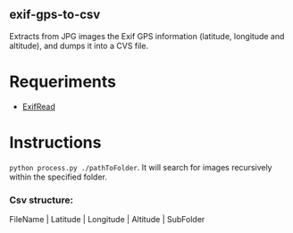## exif-gps-to-csv

Extracts from JPG images the Exif GPS information (latitude, longitude and altitude), and dumps it into a CVS file.

# Requeriments
- [ExifRead](https://pypi.org/project/ExifRead/)

# Instructions
`python process.py ./pathToFolder`. It will search for images recursively within the specified folder.

### Csv structure:

FileName | Latitude | Longitude | Altitude | SubFolder

